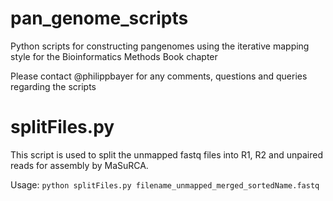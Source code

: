 # pan_genome_scripts

Python scripts for constructing pangenomes using the iterative mapping style for the Bioinformatics Methods Book chapter

Please contact @philippbayer for any comments, questions and queries regarding the scripts

# splitFiles.py
This script is used to split the unmapped fastq files into R1, R2 and unpaired reads for assembly by MaSuRCA.

Usage: `python splitFiles.py filename_unmapped_merged_sortedName.fastq`

